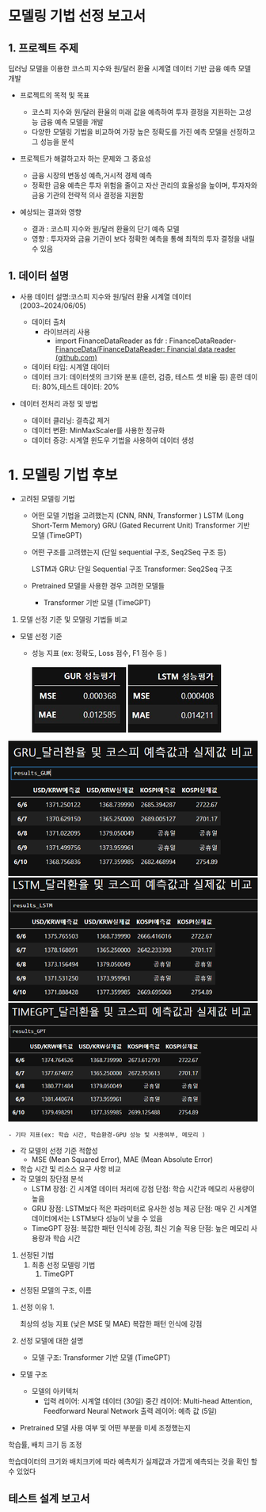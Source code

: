 # 모델링 기법 선정 보고서

## 1. 프로젝트 주제

딥러닝 모델을 이용한 코스피 지수와 원/달러 환율 시계열 데이터 기반 금융 예측 모델 개발

- 프로젝트의 목적 및 목표
    - 코스피 지수와 원/달러 환율의 미래 값을 예측하여 투자 결정을 지원하는 고성능 금융 예측 모델을 개발
    - 다양한 모델링 기법을 비교하여 가장 높은 정확도를 가진 예측 모델을 선정하고 그 성능을 분석
- 프로젝트가 해결하고자 하는 문제와 그 중요성
    - 금융 시장의 변동성 예측,거시적 경제 예측
    - 정확한 금융 예측은 투자 위험을 줄이고 자산 관리의 효율성을 높이며, 투자자와 금융 기관의 전략적 의사 결정을 지원함
        
- 예상되는 결과와 영향
    - 결과 : 코스피 지수와 원/달러 환율의 단기 예측 모델
    - 영향 : 투자자와 금융 기관이 보다 정확한 예측을 통해 최적의 투자 결정을 내릴 수 있음

## 1. 데이터 설명
- 사용 데이터 설명:코스피 지수와 원/달러 환율 시계열 데이터 (2003~2024/06/05)
    - 데이터 출처
        - 라이브러리 사용
            - import FinanceDataReader as fdr : FinanceDataReader-[FinanceData/FinanceDataReader: Financial data reader (github.com)](https://github.com/FinanceData/FinanceDataReader)
    - 데이터 타입: 시계열 데이터
    - 데이터 크기: 데이터셋의 크기와 분포 (훈련, 검증, 테스트 셋 비율 등)
      훈련 데이터: 80%,테스트 데이터: 20%
    
- 데이터 전처리 과정 및 방법
    - 데이터 클리닝: 결측값 제거
    - 데이터 변환: MinMaxScaler를 사용한 정규화
    - 데이터 증강: 시계열 윈도우 기법을 사용하여 데이터 생성
# 1. 모델링 기법 후보
- 고려된 모델링 기법
    - 어떤 모델 기법을 고려했는지 (CNN, RNN, Transformer )
        LSTM (Long Short-Term Memory)
        GRU (Gated Recurrent Unit)
        Transformer 기반 모델 (TimeGPT)
    
    - 어떤 구조를 고려했는지 (단일 sequential 구조, Seq2Seq 구조 등)
    
        LSTM과 GRU: 단일 Sequential 구조
        Transformer: Seq2Seq 구조

    - Pretrained 모델을 사용한 경우 고려한 모델들
        - Transformer 기반 모델 (TimeGPT)

1. 모델 선정 기준 및 모델링 기법들 비교
- 모델 선정 기준
    - 성능 지표 (ex: 정확도, Loss 점수, F1 점수 등 )
 
      
         ![GRU](image/GRU_성능평가.jpg)    ![LSTM](image/LSTM_성능평가.jpg)
  
 ![GRU](image/GRU.jpg)    ![LSTM](image/LSTM.png)    ![GPT](image/TIMEGPT.png)

    - 기타 지표(ex: 학습 시간, 학습환경-GPU 성능 및 사용여부, 메모리 )
- 각 모델의 선정 기준 적합성
    - MSE (Mean Squared Error), MAE (Mean Absolute Error)
- 학습 시간 및 리소스 요구 사항 비교
- 각 모델의 장단점 분석
    - LSTM
    장점: 긴 시계열 데이터 처리에 강점
    단점: 학습 시간과 메모리 사용량이 높음
    - GRU
    장점: LSTM보다 적은 파라미터로 유사한 성능 제공
    단점: 매우 긴 시계열 데이터에서는 LSTM보다 성능이 낮을 수 있음
    - TimeGPT
    장점: 복잡한 패턴 인식에 강점, 최신 기술 적용
    단점: 높은 메모리 사용량과 학습 시간
1. 선정된 기법
    1. 최종 선정 모델링 기법
        1. TimeGPT
- 선정된 모델의 구조, 이름
1. 선정 이유
    1. 
    
    최상의 성능 지표 (낮은 MSE 및 MAE)
    복잡한 패턴 인식에 강점
    
2. 선정 모델에 대한 설명
    - 모델 구조: Transformer 기반 모델 (TimeGPT)
- 모델 구조
    - 모델의 아키텍처
        - 입력 레이어: 시계열 데이터 (30일)
        중간 레이어: Multi-head Attention, Feedforward Neural Network
        출력 레이어: 예측 값 (5일)

- Pretrained 모델 사용 여부 및 어떤 부분을 미세 조정했는지

학습률, 배치 크기 등 조정

학습데이터의 크기와 배치크키에 따라 예측치가 실제값과 가깝게 예측되는 것을 확인 할 수 있었다 

## 테스트 설계 보고서
